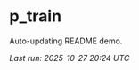 # p_train

Auto-updating README demo.

<!--START_SECTION:status-->
_Last run: 2025-10-27 20:24 UTC_
<!--END_SECTION:status-->
























































































































































































































































































































































































































































































































































































































































































































































































































































































































































































































































































































































































































































































































































































































































































































